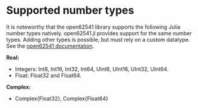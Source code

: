 # Supported number types

It is noteworthy that the open62541 library supports the following Julia
number types natively. open62541.jl provides support for the same number types.
Adding other types is possible, but must rely on a custom datatype. See the [open62541 documentation](https://github.com/open62541/open62541/tree/master/examples/custom_datatype).

**Real:**

  - Integers: Int8, Int16, Int32, Int64, UInt8, UInt16, UInt32, UInt64.
  - Float: Float32 and Float64.

**Complex:**

  - Complex{Float32}, Complex{Float64}
